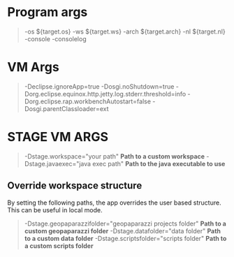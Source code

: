 Program args
===============================

> -os ${target.os} -ws ${target.ws} -arch ${target.arch} -nl ${target.nl} -console -consolelog


VM Args
===============================

> -Declipse.ignoreApp=true 
> -Dosgi.noShutdown=true 
> -Dorg.eclipse.equinox.http.jetty.log.stderr.threshold=info 
> -Dorg.eclipse.rap.workbenchAutostart=false 
> -Dosgi.parentClassloader=ext 

STAGE VM ARGS
===============================

> -Dstage.workspace="your path" **Path to a custom workspace**
> -Dstage.javaexec="java exec path"  **Path to the java executable to use**

Override workspace structure
--------------------------------

By setting the following paths, the app overrides the user based structure.
This can be useful in local mode.

> -Dstage.geopaparazzifolder="geopaparazzi projects folder"  **Path to a custom geopaparazzi folder**
> -Dstage.datafolder="data folder" **Path to a custom data folder**
> -Dstage.scriptsfolder="scripts folder" **Path to a custom scripts folder**